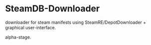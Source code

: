 # SteamDB-Downloader

downloader for steam manifests using SteamRE/DepotDownloader + graphical user-interface.

alpha-stage.
